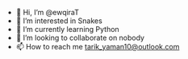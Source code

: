- 👋 Hi, I’m @ewqiraT
- 👀 I’m interested in Snakes
- 🌱 I’m currently learning Python
- 💞️ I’m looking to collaborate on nobody
- 📫 How to reach me tarik_yaman10@outlook.com

<!---
ewqiraT/ewqiraT is a ✨ special ✨ repository because its `README.md` (this file) appears on your GitHub profile.
You can click the Preview link to take a look at your changes.
--->
